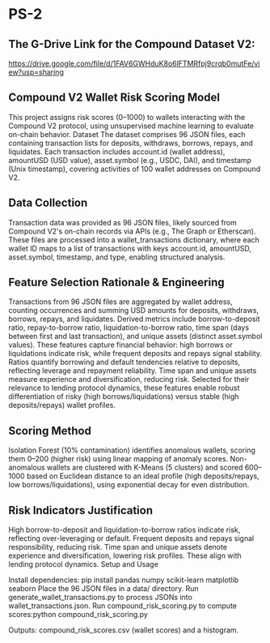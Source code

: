 # PS-2
## The G-Drive Link for the Compound Dataset V2: 
https://drive.google.com/file/d/1FAV6GWHduK8o6lFTMRfpj9crqb0mutFe/view?usp=sharing

## Compound V2 Wallet Risk Scoring Model
This project assigns risk scores (0–1000) to wallets interacting with the Compound V2 protocol, using unsupervised machine learning to evaluate on-chain behavior.
Dataset
The dataset comprises 96 JSON files, each containing transaction lists for deposits, withdraws, borrows, repays, and liquidates. Each transaction includes account.id (wallet address), amountUSD (USD value), asset.symbol (e.g., USDC, DAI), and timestamp (Unix timestamp), covering activities of 100 wallet addresses on Compound V2.

## Data Collection
Transaction data was provided as 96 JSON files, likely sourced from Compound V2's on-chain records via APIs (e.g., The Graph or Etherscan). These files are processed into a wallet_transactions dictionary, where each wallet ID maps to a list of transactions with keys account.id, amountUSD, asset.symbol, timestamp, and type, enabling structured analysis.

## Feature Selection Rationale & Engineering 
Transactions from 96 JSON files are aggregated by wallet address, counting occurrences and summing USD amounts for deposits, withdraws, borrows, repays, and liquidates. Derived metrics include borrow-to-deposit ratio, repay-to-borrow ratio, liquidation-to-borrow ratio, time span (days between first and last transaction), and unique assets (distinct asset.symbol values). These features capture financial behavior: high borrows or liquidations indicate risk, while frequent deposits and repays signal stability. Ratios quantify borrowing and default tendencies relative to deposits, reflecting leverage and repayment reliability. Time span and unique assets measure experience and diversification, reducing risk. Selected for their relevance to lending protocol dynamics, these features enable robust differentiation of risky (high borrows/liquidations) versus stable (high deposits/repays) wallet profiles.

## Scoring Method
Isolation Forest (10% contamination) identifies anomalous wallets, scoring them 0–200 (higher risk) using linear mapping of anomaly scores. Non-anomalous wallets are clustered with K-Means (5 clusters) and scored 600–1000 based on Euclidean distance to an ideal profile (high deposits/repays, low borrows/liquidations), using exponential decay for even distribution.

## Risk Indicators Justification
High borrow-to-deposit and liquidation-to-borrow ratios indicate risk, reflecting over-leveraging or default. Frequent deposits and repays signal responsibility, reducing risk. Time span and unique assets denote experience and diversification, lowering risk profiles. These align with lending protocol dynamics.
Setup and Usage

Install dependencies: pip install pandas numpy scikit-learn matplotlib seaborn
Place the 96 JSON files in a data/ directory.
Run generate_wallet_transactions.py to process JSONs into wallet_transactions.json.
Run compound_risk_scoring.py to compute scores:python compound_risk_scoring.py

Outputs: compound_risk_scores.csv (wallet scores) and a histogram.
